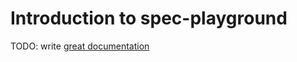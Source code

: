 # Introduction to spec-playground

TODO: write [great documentation](http://jacobian.org/writing/what-to-write/)

